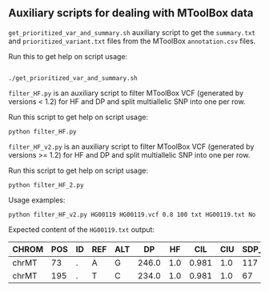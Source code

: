 ## Auxiliary scripts for dealing with MToolBox data


`get_prioritized_var_and_summary.sh` auxiliary script to get the `summary.txt` and `prioritized_variant.txt` files from the MToolBox `annotation.csv` files.

Run this to get help on script usage:

```

./get_prioritized_var_and_summary.sh
```


`filter_HF.py` is an auxiliary script to filter MToolBox VCF (generated by versions < 1.2) for HF and DP and split multiallelic SNP into one per row.

Run this script to get help on script usage:

```
python filter_HF.py 
```

`filter_HF_v2.py` is an auxiliary script to filter MToolBox VCF (generated by versions >= 1.2) for HF and DP and split multiallelic SNP into one per row.

Run this script to get help on script usage:

```
python filter_HF_2.py
```

Usage examples:

```
python filter_HF_v2.py HG00119 HG00119.vcf 0.8 100 txt HG00119.txt No
``` 

Expected content of the `HG00119.txt` output:


| CHROM | POS | ID | REF | ALT | DP | HF | CIL | CIU | SDP_R | SDP_R | HG00119 |
| ----- | --- | -- | --- | --- | -- | -- | --- | --- | ----- | ----- | ------- |
| chrMT |  73 | . |  A  |  G  | 246.0 | 1.0 | 0.981 | 1.0  | 117 | 129 | HG00119|
| chrMT | 195 | . |  T  |  C  | 234.0 | 1.0 | 0.981 | 1.0  | 67  | 167 | HG00119| 


